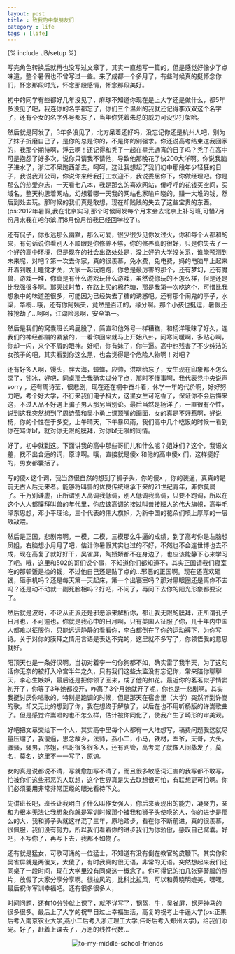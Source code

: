 ```yaml
---
layout: post
title : 致我的中学朋友们
category : life
tags : [life]
---
```

{% include JB/setup %}

写完角色转换后就再也没写过文章了，其实一直想写一篇的，但是感觉好像少了点味道，整个暑假也不曾写过一些。来了成都一个多月了，有些时候真的挺怀念你们，怀念那段时光，怀念那段感情，怀念那段美好。

初中的同学有些都好几年没见了，麻球不知道你现在是上大学还是做什么，都5年多没见了吧，我连你的名字都忘了，你们三个温州的我就还记得李双双这个名字了，还有个女的名字外号都忘了，当年你凭着朱总的威力可没少打架哈。

然后就是阿发了，3年多没见了，北方呆着还好吗，没忘记你还是杭州人吧，别为了妹子折磨自己了，是你的总是你的，不是你的别强求。你还说高考结束送我回家的，我那个期待啊，浮云啊！还记得和秃子一起在星光通宵的日子吗？秃子在高中可是抱怨了好多次，说你只请我不请他，导致他那晚花了快200大洋啊。你说我脑子进水了，浙江不呆跑西部去，呵呵，这让我想起了我们初中那段年少轻狂的日子，我说我开公司，你说你来给我打工欢迎不，我说委屈你下，你做经理吧。你是那么的热爱杂志，一天看七八本，我是那么的喜欢网站，傻呼呼的花钱买空间，买域名，整天构思着网站，幻想着哪一天我的网站也家喻户晓的，赚一大堆的钱，然后到处去玩。那时候的我们真是敢想，现在却贱贱的失去了这些宝贵的东西。(ps:2012年暑假,我在北京实习,那个时候阿发每个月末会去北京上补习班,可惜7月份月末我在哈尔滨,而8月份月份我已经回学校了)。

还有侃子，你永远那么幽默，那么可爱，很少很少见你发过火，你和每个人都和的来，有句话说你看别人不顺眼是你修养不够，你的修养真的很好，只是你失去了一个好的高中环境，但是现在的社会出路处处是，没上好的大学没关系，谁能预测到未来呢，对吧？第一次去你家，真的很羡慕，免水费，免电费，妈的电脑早上起来开着到晚上睡觉才关，大家一起玩跑跑，你总是最厉害的那个，还有梦幻，还有魔兽，游戏一堆，你真是有什么游戏玩什么游戏，虽然说你玩的不怎么样，但是还是比我强很多啊。那天过时节，在路上买的棉花糖，那是我第一次吃这个，可惜比我想象中的味道差很多，可能因为已经失去了糖的诱惑吧。还有那个闹鬼的亭子，水渠，华桐…哦，还有你阿姨夫，竟然是百江的，缘分啊。那个小孩也挺逗，暑假还被抢劫了…呵呵，江湖险恶啊，安全第一。

然后是我们的窝囊班长鸡屁股了，简直和他外号一样糟糕，和杨洋暧昧了好久，连我们的神经都蹦的紧紧的，一看你回来就马上开始八卦，问寒问暖啊，多贴心啊，你却一闪，来个不屑的眼神。好吧，你有妹子，你牛逼。高中也残害了不少纯洁的女孩子的吧，其实看到你这么黑，也会觉得是个危险人物啊！对吧？

还有好多人啊，馒头，胖大海，蟑螂，应帅，洪啥给忘了，女生现在印象都不怎么深了，钟冰，好吧，同桌那会我确实过分了点，那时不懂事啊，我代表党中央说声sorry ，还有周诗莹，很悲剧，现在还在桐中奋斗着，休学一年的代价啊，好好努力吧，考个好大学，不行来我们电子科大，这里女生可吃香了，保证你不会后悔来这，不过人品不好遇上骗子男人那另当别论。最后当然是杨洋了，一直很有个性，说到这我突然想到了周诗莹和吴小勇上课顶嘴的画面，女的真是不好惹啊，好说杨，你的个性在于多变，上午晴天，下午暴风雨，我们高中几个吃饭的时候一看到你在骂你bf，就对你无限的膜拜，对你bf无限的同情。

好了，初中就到这。下面讲我的高中那些哥们儿和什么呢？姐妹们？这个，我语文差，找不出合适的词，原谅啊。哦，直接就是傻x 和他的高中傻x 们，这样挺好的，男女都囊括了。

写的傻x 这个词，我当然很自然的想到了狮子头，你的傻x ，你的装逼，真真的是前无古人后无来者。能够将叫兽的优良传统继承下来的21世纪青年，非你莫属了。千万别谦虚，正所谓别人高调我低调，别人低调我高调，只要不跑调，所以在这个人人都膜拜叫兽的年代里，你应该高调的接过叫兽接班人的伟大旗帜，高举毛泽东思想，邓小平理论，三个代表的伟大旗帜，为新中国的花朵们喷上厚厚的一层敌敌喂。

然后是正国，悲剧帝啊，一模，二模，三模那么牛逼的成绩，到了高考你是左脑想凤姐，右脑想小月月了吧，估计你暑假其实也过的不好，不然也不会连世博也去不成，现在高复了就好好干，吴雀屏，陶娇娇都不在身边了，也应该能静下心来学习了吧。哦，这里和502的哥们说个事，不知道你们都知道不，其实正国请我们寝室吃的那顿饭是捡的钱，不过他自己还是贴了点的…邪恶的正国啊。现在还喜欢砸钱，砸手机吗？还是每天第一天起床，第一个出寝室吗？那对黑眼圈还是离你不去吗？还是动不动就一副死脸相吗？好吧，不问了，再问下去你的阳光形象都要没了。

然后就是波哥，不论从正派还是邪恶派来解析你，都让我无限的膜拜，正所谓孔子日月也，不可逾也，你就是我心中的日月啊，只有美国人征服了你，几十年内中国人都难以征服你，只能远远静静的看看你，李白都倒在了你的运动裤下，为你写诗。关于对你的膜拜之情用言语是表达不完的，这里就不多写了，你领悟我的意思就好。

阳顶天也是一条好汉啊，当初对着李一句你狗都不如，确实雷了我半天，为了这句话你无奈的被打入冷宫半年之久，只有我们这些太监没有忘记你，常来陪你聊聊天，李心生嫉妒，最后还是把你领了回来，成了他的如花。最近你的茗茗似乎情窦初开了，你等了3年她都没开，咋离了3个月她就开了呢，你也是一悲剧啊。其实我挺讨厌你唱歌的，特别是跑调的时候，但是那天在宿舍里（大学）突然听到许嵩的歌，却又无比的想到了你，我在想终于解放了，以后在也不用听杨版的许嵩歌曲了。但是感觉许嵩唱的也不怎么样，估计被你同化了，使我产生了畸形的审美观。

好吧把文章交给下一个人，其实高中里每个人都有一大堆想写，稿费问题我这就尽量压缩了，我傻逼，思念故乡，法师，燕小二，小马，铁材，军爷，天哥，大头，骚骚，骚男，序姐，伟哥很多很多人，还有网管，高考完了就像人间蒸发了，莫名，莫名，这里不一一写了，原谅。

女的真是说都说不清，写就愈加写不清了，而且很多敏感词汇害的我写都不敢写，怕被你们这些邪恶的人联想，这个世界真是失去联想很可怕，有联想更可怕啊。你们必须要用非常非常正经的眼光看待下文。

先讲班长吧，班长让我明白了什么叫作女强人，你后来表现出的能力，凝聚力，亲和力根本无法让我想象你就是军训时候那个被我和狮子头使唤的人，你的进步是那么的大，我和狮子头就这样混了三年，原地踏步，看在你不断前进，真的很羡慕，很佩服，我们没有努力，所以我们看着你的进步我们为你骄傲，感叹自己窝囊。好吧，不写你了，再写下去，我都不如物了。

还有就是猛女，可歌可诵的一位猛士，不知道有没有倒在教官的皮鞭下。其实你和吴雀屏就是两傻叉，太傻了，有时我真的很无语，非常的无语。突然想起来我们还同桌了一段时间，现在大学里没有同桌这一概念了。你可得记的拍几张穿警服的照片，放假了大家分享分享啊。很拉风的，比科比拉风，可以和黄晓明媲美，嘿嘿。最后祝你军训幸福吧。还有很多很多人，

时间问题，还有10分钟就上课了，就不详写了，钢盔，牛，吴雀屏，钢牙神马的很多很多。最后上了大学的祝早日过上幸福生活，高复的祝考上牛逼大学(ps:正果后考入南京农业大学,燕小二后考入浙江理工大学,伟哥后考入郑州大学)，给我们添光。好了，赶着上课去了，万恶的线性代数… 

<center><img alt="to-my-middle-school-friends" src="{{ ASSET_PATH }}hooligan/img/post/to-my-middle-school-friends.jpg"/></center>
